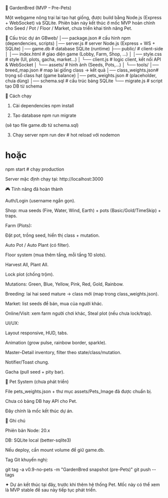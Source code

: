 🌱 GardenBred (MVP – Pre-Pets)

Một webgame nông trại lai tạo hạt giống, được build bằng Node.js (Express + WebSocket) và SQLite.
Phiên bản này kết thúc ở mốc MVP hoàn chỉnh cho Seed / Pot / Floor / Market, chưa triển khai tính năng Pet.

📂 Cấu trúc dự án
GBweb/
│── package.json          # cấu hình npm (dependencies, scripts)
│── server.js             # server Node.js (Express + WS + SQLite)
│── game.db               # database SQLite (runtime)
├── public/               # client-side
│   │── index.html        # giao diện game (Lobby, Farm, Shop, …)
│   │── style.css         # style (UI, plots, gacha, market…)
│   └── client.js         # logic client, kết nối API & WebSocket
│   └── assets/           # hình ảnh (Seeds, Pots,…)
│
└── tools/
    │── breed_map.json    # map lai giống class → kết quả
    │── class_weights.json# trọng số class hạt (game balance)
    │── pets_weights.json # (placeholder, chưa dùng)
    │── schema.sql        # cấu trúc bảng SQLite
    └── migrate.js        # script tạo DB từ schema

🚀 Cách chạy
1. Cài dependencies
npm install

2. Tạo database
npm run migrate


(sẽ tạo file game.db từ schema.sql)

3. Chạy server
npm run dev     # hot reload với nodemon
# hoặc
npm start       # chạy production


Server mặc định chạy tại: http://localhost:3000

🎮 Tính năng đã hoàn thành

Auth/Login (username ngắn gọn).

Shop: mua seeds (Fire, Water, Wind, Earth) + pots (Basic/Gold/TimeSkip) + traps.

Farm (Plots):

Đặt pot, trồng seed, hiển thị class + mutation.

Auto Pot / Auto Plant (có filter).

Floor system (mua thêm tầng, mỗi tầng 10 slots).

Harvest All, Plant All.

Lock plot (chống trộm).

Mutations: Green, Blue, Yellow, Pink, Red, Gold, Rainbow.

Breeding: lai hai seed mature → class mới (map trong class_weights.json).

Market: list seeds để bán, mua của người khác.

Online/Visit: xem farm người chơi khác, Steal plot (nếu chưa lock/trap).

UI/UX:

Layout responsive, HUD, tabs.

Animation (grow pulse, rainbow border, sparkle).

Master–Detail inventory, filter theo state/class/mutation.

Notifier/Toast chung.

Gacha (pull seed + pity bar).

🐾 Pet System (chưa phát triển)

File pets_weights.json + thư mục assets/Pets_Image đã được chuẩn bị.

Chưa có bảng DB hay API cho Pet.

Đây chính là mốc kết thúc dự án.

🔖 Ghi chú

Phiên bản Node: 20.x

DB: SQLite local (better-sqlite3)

Nếu deploy, cần mount volume để giữ game.db.

Tag Git khuyến nghị:

git tag -a v0.9-no-pets -m "GardenBred snapshot (pre-Pets)"
git push --tags


✦ Dự án kết thúc tại đây, trước khi thêm hệ thống Pet.
Mốc này có thể xem là MVP stable để sau này tiếp tục phát triển.